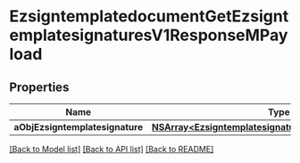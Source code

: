 # EzsigntemplatedocumentGetEzsigntemplatesignaturesV1ResponseMPayload

## Properties
Name | Type | Description | Notes
------------ | ------------- | ------------- | -------------
**aObjEzsigntemplatesignature** | [**NSArray&lt;EzsigntemplatesignatureResponseCompound&gt;***](EzsigntemplatesignatureResponseCompound.md) |  | 

[[Back to Model list]](../README.md#documentation-for-models) [[Back to API list]](../README.md#documentation-for-api-endpoints) [[Back to README]](../README.md)



